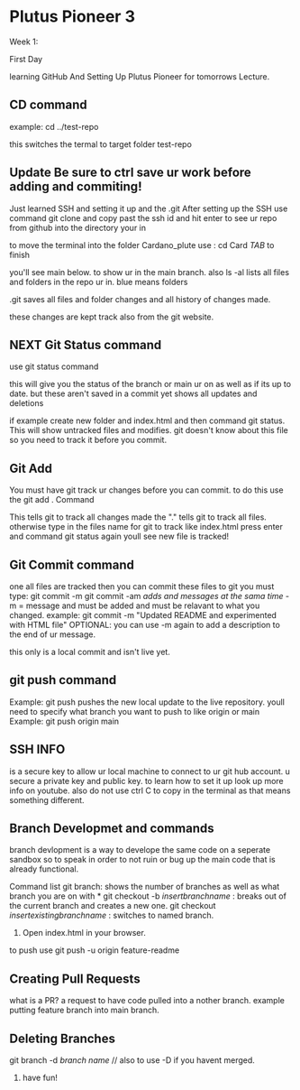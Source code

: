 # Plutus Pioneer 3

Week 1: 

First Day

learning GitHub And Setting Up Plutus Pioneer for tomorrows Lecture. 

## CD command

example: cd ../test-repo 

this switches the termal to target folder test-repo

## Update Be sure to ctrl save ur work before adding and commiting!

Just learned SSH and setting it up and the .git
After setting up the SSH use command git clone and copy past the ssh id and hit enter to see ur repo from github into the directory your in

to move the terminal into the folder Cardano_plute use : cd Card *TAB* to finish

you'll see main below. to show ur in the main branch. 
also ls -al lists all files and folders in the repo ur in. blue means folders

.git saves all files and folder changes and all history of changes made.

these changes are kept track also from the git website.

## NEXT Git Status command

use git status command

this will give you the status of the branch or main ur on as well as if its up to date. 
but these aren't saved in a commit yet shows all updates and deletions

if example create new folder and index.html and then command git status. This will show untracked files and modifies. 
git doesn't know about this file so you need to track it before you commit. 

## Git Add

You must have git track ur changes before you can commit. 
to do this use the
git add .  Command

This tells git to track all changes made
the "." tells git to track all files.
otherwise type in the files name for git to track like index.html
press enter and command git status again youll see new file is tracked!


## Git Commit command

one all files are tracked then you can commit these files to git
you must type:
git commit -m
git commit -am *adds and messages at the sama time*
-m = message and must be added and must be relavant to what you changed. 
example: git commit -m "Updated README and experimented with HTML file" 
OPTIONAL: you can use -m again to add a description to the end of ur message.

this only is a local commit and isn't live yet.

## git push command

Example: git push
pushes the new local update to the live repository.
youll need to specify what branch you want to push to like origin or main
Example: git push origin main
## SSH INFO

is a secure key to allow ur local machine to connect to ur git hub account. 
u secure a private key and public key.
to learn how to set it up look up more info on youtube. also do not use ctrl C to copy in the terminal as  that means something different.


## Branch Developmet and commands

branch devlopment is a way to develope the same code on a seperate sandbox so to speak in order to not ruin or bug up the main code that is already functional.

Command list
git branch: shows the number of branches as well as what branch you are on with *
git checkout -b *insertbranchname* : breaks out of the current branch and creates a new one.
git checkout *insertexistingbranchname* : switches to named branch.

1. Open index.html in your browser.

to push use git push -u origin feature-readme

## Creating Pull Requests

what is a PR? a request to have code pulled into a nother branch. example putting feature branch into main branch. 

## Deleting Branches
git branch -d *branch name*  // also to use -D if you havent merged. 

1. have fun!